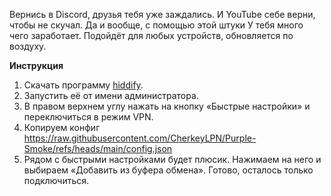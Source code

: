 Вернись в Discord, друзья тебя уже заждались. И YouTube себе верни, чтобы не скучал. Да и вообще, с помощью этой штуки У тебя много чего заработает. Подойдёт для любых устройств, обновляется по воздуху.

**Инструкция**

1) Скачать программу [hiddify](https://hiddify.com/).
2) Запустить её от имени администратора.
3) В правом верхнем углу нажать на кнопку «Быстрые настройки» и переключиться в режим VPN.
4) Копируем конфиг https://raw.githubusercontent.com/CherkeyLPN/Purple-Smoke/refs/heads/main/config.json
5) Рядом с быстрыми настройками будет плюсик. Нажимаем на него и выбираем «Добавить из буфера обмена». Готово, осталось только подключиться.
